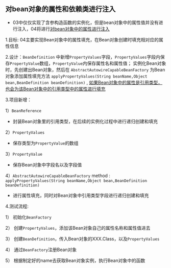 ## 对bean对象的属性和依赖类进行注入

- 03中仅仅实现了含参构造函数的实例化，但是bean对象中的属性值并没有进行注入，04将进行<u>对bean对象中的属性进行注入</u>


1.目标: 04主要实现Bean对象中的属性填充，在Bean对象创建时填充相对应的属性信息

2.设计：`BeanDefinition` 中新增`PropertyValues`字段，`PropertyValues`字段内保存`PropertyValue`数组，`PropertyValue`内保存属性名和属性值；
实例化Bean对象时，先创建出Bean对象，然后在 `AbstractAutowireCapableBeanFactory` 为Bean对象添加属性填充方法 `applyPropertyValues(String beanName,Object bean,BeanDefinition beanDefinition)` , 
<u>如果Bean对象中的属性是引用类型，也会为该Bean对象中的引用类型中的属性进行填充</u>

3.项目新增：

1）`BeanReference`
- 封装Bean对象里的引用类型，在后续的实例化过程中进行递归创建和填充


2）`PropertyValues`
- 保存类型为`PropertyValue`的数组


3）`PropertyValue`
- 保存Bean对象中字段名以及字段值


4）`AbstractAutowireCapableBeanFactory`  method : ` applyPropertyValues(String beanName,Object bean,BeanDefinition beanDefinition)`
- 进行属性填充，同时对Bean对象中引用类型字段进行递归创建和填充


4.测试流程: 

1） 初始化`BeanFactory `

2） 创建`PropertyValues`，添加该Bean对象自己的属性名称和属性值进去

3） 创建`BeanDefinition`，传入Bean对象的XXX.Class，以及`PropertyValues`

4） 通过`BeanFactory`注册Bean对象

5） 根据制定好的name去获取Bean对象实例，执行Bean对象中的函数